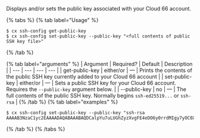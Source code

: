 Displays and/or sets the public key associated with your Cloud 66 account.		

{% tabs %}
{% tab label="Usage" %}

```shell
$ cx ssh-config get-public-key
$ cx ssh-config set-public-key --public-key "<full contents of public SSH key file>"
```
{% /tab %}
    
{% tab label="arguments" %}
| Argument | Required? | Default | Description |
|  ---  |  ---  |  ---  |  ---  |
| get-public-key | either/or | — | Prints the contents of the public SSH key currently added to your Cloud 66 account |
| set-public-key | either/or | — | Sets a public SSH key for your Cloud 66 account. Requires the `--public-key` argument below.  |
| \-\-public-key | no | — | The full contents of the public SSH key. Normally begins `ssh-ed25519...` or `ssh-rsa` |
{% /tab %}
{% tab label="examples" %}

```shell
$ cx ssh-config set-public-key --public-key "ssh-rsa AAAAB3NzaC1yc2EAAAADAQABAAABAQDCalpYu7uLUGhZyzXvgFE4eDO6y0rrdMIgy7yOC0XnOZm+bctQDd/QsQhg7F4EgoXPnMvsNIB44bVb3cFd3MEVKZXd745kYMK2RqcGPz5SfbN5eCpaPyW9Mmcb2bEUrT7VO0/BUkf+QxQKTwkwPkG7i3uoQ5Ks7QEua25UoaiOqMseurq1tkP3gTwMXzl9rpUCN5eHbH+wjbvBEC/G1JY8F3j07lHL+U/0EhCSfs8DHmuAe/SnXdD0rVKVd5xAMv/DXf2+QhoXscI0meMNxRTNqTdO8Mnx+z1o0rV5/WB3ZTHTS2y8txEB2lVUrjv+fYqJQe6X0h8cWTHicAaJa0X7"
```

{% /tab %}
{% /tabs %}